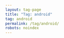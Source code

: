 ```yaml
---
layout: tag-page
title: "Tag: android"
tag: android
permalink: /tag/android/
robots: noindex
---
```

